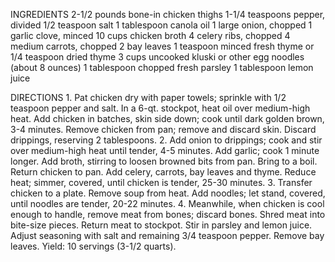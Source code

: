 INGREDIENTS
    2-1/2 pounds bone-in chicken thighs
    1-1/4 teaspoons pepper, divided
    1/2 teaspoon salt
    1 tablespoon canola oil
    1 large onion, chopped
    1 garlic clove, minced
    10 cups chicken broth
    4 celery ribs, chopped
    4 medium carrots, chopped
    2 bay leaves
    1 teaspoon minced fresh thyme or 1/4 teaspoon dried thyme
    3 cups uncooked kluski or other egg noodles (about 8 ounces)
    1 tablespoon chopped fresh parsley
    1 tablespoon lemon juice

DIRECTIONS
    1. Pat chicken dry with paper towels; sprinkle with 1/2 teaspoon pepper and salt. In a 6-qt. stockpot, heat oil over medium-high heat. Add chicken in batches, skin side down; cook until dark golden brown, 3-4 minutes. Remove chicken from pan; remove and discard skin. Discard drippings, reserving 2 tablespoons.
    2. Add onion to drippings; cook and stir over medium-high heat until tender, 4-5 minutes. Add garlic; cook 1 minute longer. Add broth, stirring to loosen browned bits from pan. Bring to a boil. Return chicken to pan. Add celery, carrots, bay leaves and thyme. Reduce heat; simmer, covered, until chicken is tender, 25-30 minutes.
    3. Transfer chicken to a plate. Remove soup from heat. Add noodles; let stand, covered, until noodles are tender, 20-22 minutes.
    4. Meanwhile, when chicken is cool enough to handle, remove meat from bones; discard bones. Shred meat into bite-size pieces. Return meat to stockpot. Stir in parsley and lemon juice. Adjust seasoning with salt and remaining 3/4 teaspoon pepper. Remove bay leaves. Yield: 10 servings (3-1/2 quarts).